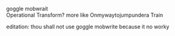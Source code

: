 goggle mobwrait<br/>
Operational Transform? more like Onmywaytojumpundera Train <br/>

editation: thou shall not use goggle mobwrite because it no worky
